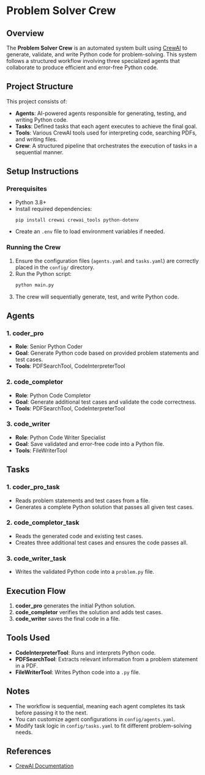 # Problem Solver Crew

## Overview
The **Problem Solver Crew** is an automated system built using [CrewAI](https://docs.crewai.com/) to generate, validate, and write Python code for problem-solving. This system follows a structured workflow involving three specialized agents that collaborate to produce efficient and error-free Python code.

## Project Structure
This project consists of:
- **Agents**: AI-powered agents responsible for generating, testing, and writing Python code.
- **Tasks**: Defined tasks that each agent executes to achieve the final goal.
- **Tools**: Various CrewAI tools used for interpreting code, searching PDFs, and writing files.
- **Crew**: A structured pipeline that orchestrates the execution of tasks in a sequential manner.

## Setup Instructions
### Prerequisites
- Python 3.8+
- Install required dependencies:
  ```bash
  pip install crewai crewai_tools python-dotenv
  ```
- Create an `.env` file to load environment variables if needed.

### Running the Crew
1. Ensure the configuration files (`agents.yaml` and `tasks.yaml`) are correctly placed in the `config/` directory.
2. Run the Python script:
   ```bash
   python main.py
   ```
3. The crew will sequentially generate, test, and write Python code.

## Agents
### 1. **coder_pro**
   - **Role**: Senior Python Coder
   - **Goal**: Generate Python code based on provided problem statements and test cases.
   - **Tools**: PDFSearchTool, CodeInterpreterTool

### 2. **code_completor**
   - **Role**: Python Code Completor
   - **Goal**: Generate additional test cases and validate the code correctness.
   - **Tools**: PDFSearchTool, CodeInterpreterTool

### 3. **code_writer**
   - **Role**: Python Code Writer Specialist
   - **Goal**: Save validated and error-free code into a Python file.
   - **Tools**: FileWriterTool

## Tasks
### 1. **coder_pro_task**
   - Reads problem statements and test cases from a file.
   - Generates a complete Python solution that passes all given test cases.

### 2. **code_completor_task**
   - Reads the generated code and existing test cases.
   - Creates three additional test cases and ensures the code passes all.

### 3. **code_writer_task**
   - Writes the validated Python code into a `problem.py` file.

## Execution Flow
1. **coder_pro** generates the initial Python solution.
2. **code_completor** verifies the solution and adds test cases.
3. **code_writer** saves the final code in a file.

## Tools Used
- **CodeInterpreterTool**: Runs and interprets Python code.
- **PDFSearchTool**: Extracts relevant information from a problem statement in a PDF.
- **FileWriterTool**: Writes Python code into a `.py` file.

## Notes
- The workflow is sequential, meaning each agent completes its task before passing it to the next.
- You can customize agent configurations in `config/agents.yaml`.
- Modify task logic in `config/tasks.yaml` to fit different problem-solving needs.

## References
- [CrewAI Documentation](https://docs.crewai.com/)

